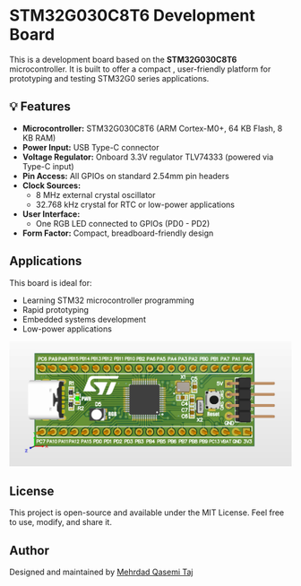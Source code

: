 # STM32G030C8T6 Development Board

This is a development board based on the **STM32G030C8T6** microcontroller. It is built to offer a compact , user-friendly platform for prototyping and testing STM32G0 series applications.

## 💡 Features

- **Microcontroller:** STM32G030C8T6 (ARM Cortex-M0+, 64 KB Flash, 8 KB RAM)
- **Power Input:** USB Type-C connector
- **Voltage Regulator:** Onboard 3.3V regulator TLV74333 (powered via Type-C input)
- **Pin Access:** All GPIOs on standard 2.54mm pin headers
- **Clock Sources:**
  - 8 MHz external crystal oscillator
  - 32.768 kHz crystal for RTC or low-power applications
- **User Interface:**
  - One RGB LED connected to GPIOs (PD0 - PD2)
- **Form Factor:** Compact, breadboard-friendly design

## Applications

This board is ideal for:
- Learning STM32 microcontroller programming
- Rapid prototyping
- Embedded systems development
- Low-power applications

![STM32G030C8T6](Images/STM32G030-4.png)

## License

This project is open-source and available under the MIT License. Feel free to use, modify, and share it.

## Author

Designed and maintained by [Mehrdad Qasemi Taj](https://github.com/Mehrdad-QasemiTaj)


